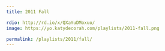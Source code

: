 ```yaml
---
title: 2011 Fall

rdio: http://rd.io/x/QXaYuDMoxuo/
image: https://yo.katydecorah.com/playlists/2011-fall.png

permalink: /playlists/2011/fall/
---
```

